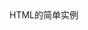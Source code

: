 <!DOCTYPE html>
<html>
   <head>
       <title> 
            HTML的标题   
       </title>
   </head>
   <body>
            HTML的简单实例
     <a href="https://count.getloli.com/get/@:ice-forever?theme=rule34"></a>
   </body>
</html> 

